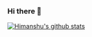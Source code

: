 ### Hi there 👋

<!--
**hmishra0/hmishra0** is a ✨ _special_ ✨ repository because its `README.md` (this file) appears on your GitHub profile.

Here are some ideas to get you started:

- 🔭 I’m currently working on ...
- 🌱 I’m currently learning ...
- 👯 I’m looking to collaborate on ...
- 🤔 I’m looking for help with ...
- 💬 Ask me about ...
- 📫 How to reach me: ...
- 😄 Pronouns: ...
- ⚡ Fun fact: ...
-->
[![Himanshu's github stats](https://github-readme-stats.vercel.app/api?username=hmishra0&count_private=true&show_icons=true&theme=dark)](https://github.com/hmishra0/github-readme-stats)
